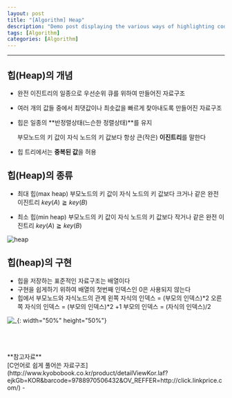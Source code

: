```yaml
---
layout: post
title: "[Algorithm] Heap"
description: "Demo post displaying the various ways of highlighting code in Markdown."
tags: [Algorithm]
categories: [Algorithm]
---
```


------------------------------------------------------------------------------------------------------------

## 힙(Heap)의 개념

- 완전 이진트리의 일종으로 우선순위 큐를 위하여 만들어진 자료구조
- 여러 개의 값들 중에서 최댓값이나 최솟값을 빠르게 찾아내도록 만들어진 자료구조
- 힙은 일종의 **반정렬상태(느슨한 정렬상태)**를 유지

    부모노드의 키 값이 자식 노드의 키  값보다 항상 큰(작은) **이진트리**를 말한다

- 힙 트리에서는 **중복된 값**을 허용

## 힙(Heap)의 종류

- 최대 힙(max heap)
    부모노드의  키 값이 자식 노드의 키 값보다 크거나 같은 완전 이진트리
    $key(A) \geqq key(B)$

- 최소 힙(min heap)
    부모노드의 키 값이 자식 노드의  키 값보다 작거나 같은 완전 이진트리
    $key(A) \geqq key(B)$

![heap](https://user-images.githubusercontent.com/52437364/104542278-8c928e80-5666-11eb-9d7a-e0fb29fcdb18.png)

## 힙(heap)의 구현

- 힙을 저장하는 표준적인 자료구조는 배열이다
- 구현을 쉽게하기 위하여 배열의 첫번째 인덱스인 0은 사용되지 않는다
- 힙에서 부모노드와 자식노드의 관계
    왼쪽 자식의 인덱스 = (부모의 인덱스)*2
    오른쪽 자식의 인덱스 = (부모의 인덱스)*2 +1
    부모의 인덱스 = (자식의 인덱스)/2

![_](https://user-images.githubusercontent.com/52437364/104542211-6cfb6600-5666-11eb-8766-7d5422444a18.png){: width="50%" height="50%"}


<br/>
<br/>
<br/>
**참고자료**<br/>
[C언어로 쉽게 풀어쓴 자료구조](http://www.kyobobook.co.kr/product/detailViewKor.laf?ejkGb=KOR&barcode=9788970506432&OV_REFFER=http://click.linkprice.com/)
-
